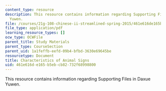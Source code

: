 ```yaml
---
content_type: resource
description: This resource contains information regarding Supporting Files in Daxue
  Yuwen.
file: /courses/21g-108-chinese-ii-streamlined-spring-2015/461e616de165b5ebcb82732f68998800_MIT21G_108S15_Characterist.pdf
file_type: application/pdf
learning_resource_types: []
ocw_type: OCWFile
parent_title: Study Materials
parent_type: CourseSection
parent_uid: 1a1feffb-eefd-09b4-bfbd-3630e69645be
resourcetype: Document
title: Characteristics of Animal Signs
uid: 461e616d-e165-b5eb-cb82-732f68998800
---
```

This resource contains information regarding Supporting Files in Daxue Yuwen.

